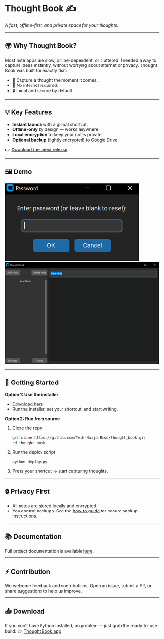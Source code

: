 
# Thought Book ✍️  
_A fast, offline-first, and private space for your thoughts._  

---

## 🌍 Why Thought Book?  
Most note apps are slow, online-dependent, or cluttered. I needed a way to capture ideas instantly, without worrying about internet or privacy. Thought Book was built for exactly that:  

- 📝 Capture a thought the moment it comes.  
- 🚫 No internet required.  
- 🔒 Local and secure by default.  

---

## 💡 Key Features  
- **Instant launch** with a global shortcut.  
- **Offline-only** by design — works anywhere.  
- **Local encryption** to keep your notes private.  
- **Optional backup** (lightly encrypted) to Google Drive.  

👉 [Download the latest release](https://github.com/Tech-Naija-Rise/thought_book/releases/latest)  

---

## 🖼️ Demo  
![Thought Book main view](./docs/imgs/tb.png)  
![Writing flow](./docs/imgs/tb2.png)  

---

## 🚀 Getting Started  
**Option 1: Use the installer**  
- [Download here](https://github.com/Tech-Naija-Rise/thought_book/releases/latest)  
- Run the installer, set your shortcut, and start writing.  

**Option 2: Run from source**  
1. Clone the repo  
   ```bash
   git clone https://github.com/Tech-Naija-Rise/thought_book.git
   cd thought_book
    ```

2. Run the deploy script

   ```bash
   python deploy.py
   ```
3. Press your shortcut → start capturing thoughts.

---

## 🔒 Privacy First

* All notes are stored locally and encrypted.
* You control backups. See the [how-to guide](./docs/how_to.md) for secure backup instructions.

---

## 📚 Documentation

Full project documentation is available [here](./docs/README.md).

---

## ⚡ Contribution

We welcome feedback and contributions. Open an issue, submit a PR, or share suggestions to help us improve.

---

## 📥 Download

If you don’t have Python installed, no problem — just grab the ready-to-use build:
👉 [Thought Book app](https://github.com/Tech-Naija-Rise/thought_book/releases/latest)
